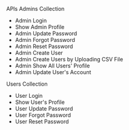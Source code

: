 APIs
Admins Collection
- Admin Login
- Show Admin Profile
- Admin Update Password
- Admin Forgot Password
- Admin Reset Password
- Admin Create User
- Admin Create Users by Uploading CSV File
- Admin Show All Users' Profile
- Admin Update User's Account

Users Collection
- User Login
- Show User's Profile
- User Update Password
- User Forgot Password
- User Reset Password